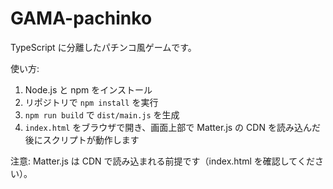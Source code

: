 # GAMA-pachinko

TypeScript に分離したパチンコ風ゲームです。

使い方:

1. Node.js と npm をインストール
2. リポジトリで `npm install` を実行
3. `npm run build` で `dist/main.js` を生成
4. `index.html` をブラウザで開き、画面上部で Matter.js の CDN を読み込んだ後にスクリプトが動作します

注意: Matter.js は CDN で読み込まれる前提です（index.html を確認してください）。
